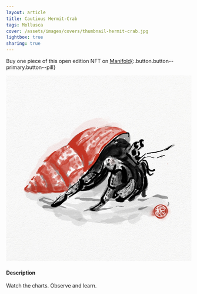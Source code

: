 ```yaml
---
layout: article
title: Cautious Hermit-Crab
tags: Mollusca
cover: /assets/images/covers/thumbnail-hermit-crab.jpg
lightbox: true
sharing: true
---
```


Buy one piece of this open edition NFT on [Manifold](https://app.manifold.xyz/c/cryptosumie-8){:.button.button--primary.button--pill}

<div class="card mt-3">
  <div class="card__image">
    <img src="/assets/images/hd/hermit-crab.jpg"/>
  </div>
  <div class="card__content">
    <div class="card__header">
      <h4>Description</h4>
    </div>
    <p>Watch the charts. Observe and learn.</p>
  </div>
</div>



